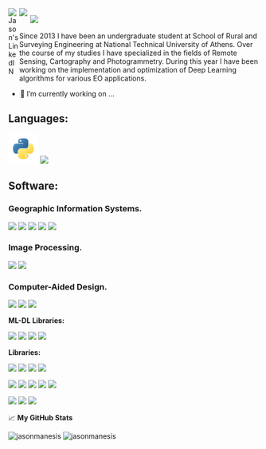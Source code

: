 
<a href="https://www.linkedin.com/in/jason-manesis-562a541b4/">
  <img align="left" alt="Jason's LinkedIN" width="22px" src="https://raw.githubusercontent.com/peterthehan/peterthehan/master/assets/linkedin.svg" />
</a>

<a href="mailto:iasonasman@gmail.com">
<img align="left" width="22px" src="https://cdn.jsdelivr.net/npm/simple-icons@v3/icons/gmail.svg" />
</a>

![](https://visitor-badge.glitch.me/badge?page_id=jasonmanesis.jasonmanesis)

Since 2013 I have been an undergraduate student at School of Rural and Surveying Engineering at National Technical University of Athens. Over the course of my studies I have specialized in the fields of Remote Sensing, Cartography and Photogrammetry. During this year I have been working on the implementation and optimization of Deep Learning algorithms for various EO applications. 

- 🔭 I’m currently working on ...


## Languages:  

<kbd><img height="60" src="https://raw.githubusercontent.com/github/explore/80688e429a7d4ef2fca1e82350fe8e3517d3494d/topics/python/python.png"></kbd>
<kbd><img height="60" src="https://logos-world.net/wp-content/uploads/2020/12/MATLAB-Emblem.png"></kbd>

## Software:  
### Geographic Information Systems.
<kbd><img height="60" src="https://www.qgis.org/uk/_downloads/b738556101ca15d573f1a7e334e33407/qgis-logo.png"></kbd>
<kbd><img height="60" src="https://upload.wikimedia.org/wikipedia/commons/d/df/ArcGIS_logo.png"></kbd>
<kbd><img height="60" src="https://grass.osgeo.org/images/logos/grassgis_logo_colorlogo_text_alphabg.png"></kbd>
<kbd><img height="60" src="https://3dwarehouse.sketchup.com/warehouse/v1.0/publiccontent/2bb9cf85-1781-4c86-a092-0a9f5fee4412"></kbd>
<kbd><img height="60" src="https://es-la.geospatial.trimble.com/sites/geospatial.trimble.com/files/2018-08/eCognition_logo.jpg"></kbd>

### Image Processing.
<kbd><img height="60" src="https://www.pngkey.com/png/detail/95-957460_gimp-logo-transparent-background.png"></kbd>
<kbd><img height="60" src="https://img.icons8.com/material/452/inkscape.png"></kbd>

### Computer-Aided Design.
<kbd><img height="60" src="https://banner2.cleanpng.com/20190429/tww/kisspng-autocad-computer-icons-autodesk-logo-adobe-illustr-5cc69fcfdf1481.8664286615565209119137.jpg"></kbd>
<kbd><img height="60" src="https://kilonewton.ru/uploads/blog/crop/SBlU1ABYvQYfZpddmumT.png"></kbd>
<kbd><img height="60" src="https://upload.wikimedia.org/wikipedia/commons/thumb/6/64/SketchUp_logo.svg/1200px-SketchUp_logo.svg.png"></kbd>


**ML-DL Libraries:**

<kbd><img height="60" src="https://upload.wikimedia.org/wikipedia/commons/9/96/Pytorch_logo.png"></kbd>
<kbd><img height="60" src="https://upload.wikimedia.org/wikipedia/commons/1/11/TensorFlowLogo.svg"></kbd>
<kbd><img height="60" src="https://keras.io/img/logo.png"></kbd>
<kbd><img height="60" src="https://data-flair.training/blogs/wp-content/uploads/sites/2/2019/07/scikit-learn-logo.png"></kbd>

**Libraries:**

<kbd><img height="60" src="https://upload.wikimedia.org/wikipedia/commons/thumb/3/31/NumPy_logo_2020.svg/1280px-NumPy_logo_2020.svg.png"></kbd>
<kbd><img height="60" src="https://upload.wikimedia.org/wikipedia/commons/thumb/5/54/Sympy_logo.svg/1024px-Sympy_logo.svg.png"></kbd>
<kbd><img height="60" src="https://matplotlib.org/stable/_images/sphx_glr_logos2_003.png"></kbd>
<kbd><img height="60" src="https://cdn.shortpixel.ai/spai/w_788+q_lossy+ret_img+to_webp/https://numfocus.org/wp-content/uploads/2016/07/pandas-logo-300.png"></kbd>

<kbd><img height="60" src="https://user-images.githubusercontent.com/315810/92255284-156f1180-eea0-11ea-9d2d-be8262670e8c.png"></kbd>
<kbd><img height="60" src="https://networkx.org/_static/networkx_logo.svg"></kbd>
<kbd><img height="60" src="https://geopandas.readthedocs.io/en/latest/_images/geopandas_logo.png"></kbd>
<kbd><img height="60" src="https://upload.wikimedia.org/wikipedia/commons/3/32/OpenCV_Logo_with_text_svg_version.svg"></kbd>
<kbd><img height="60" src="https://upload.wikimedia.org/wikipedia/commons/thumb/d/df/GDALLogoColor.svg/1200px-GDALLogoColor.svg.png"></kbd>

<kbd><img height="60" src="https://nlaongtup.github.io/post/scipy-lammps/featured.png"></kbd>
<kbd><img height="60" src="https://www4.lunapic.com/editor/working/161824430054895380?4841502863"></kbd>
<kbd><img height="60" src="http://blog.scielo.org/en/wp-content/uploads/sites/2/2018/07/osgeo.png"></kbd>


📈 **My GitHub Stats**


<p align="left"> 
  <img src="https://github-readme-stats.vercel.app/api?username=jasonmanesis&show_icons=true&theme=radical" alt="jasonmanesis" />
  <img src="https://github-readme-stats.vercel.app/api/top-langs/?username=jasonmanesis&show_icons=true&theme=radical" alt="jasonmanesis" />
</p>
 
